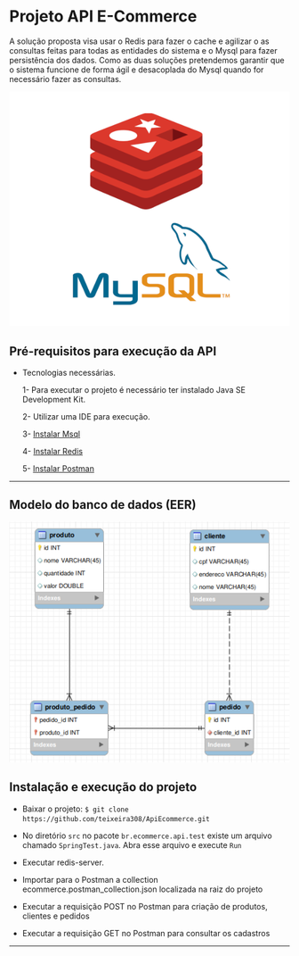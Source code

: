 # Projeto API E-Commerce

A solução proposta visa usar o Redis para fazer o cache e agilizar o as consultas feitas para todas as entidades do sistema e o Mysql para fazer persistência dos dados. Como as duas soluções pretendemos garantir que o sistema funcione de forma ágil e desacoplada do Mysql quando for necessário fazer as consultas.

![Imagem Redis- Mysql](img/Redis-Mysql.png)

##  Pré-requisitos para execução da API
 - Tecnologias necessárias.
 
    1- Para executar o projeto é necessário ter instalado Java SE Development Kit.
    
    2- Utilizar uma IDE para execução.
    
    3- [Instalar Msql](https://www.mysql.com/downloads/)
    
    4- [Instalar Redis](https://redis.io/topics/quickstart)
    
    5- [Instalar Postman](https://www.postman.com/downloads/)
---

## Modelo do banco de dados (EER)

![Modelo banco de dados](img/EER.png)

## Instalação e execução do projeto


- Baixar o projeto: `$ git clone https://github.com/teixeira308/ApiEcommerce.git`

- No diretório `src` no pacote `br.ecommerce.api.test` existe um arquivo chamado `SpringTest.java`. 
Abra esse arquivo e execute `Run`

- Executar redis-server.

- Importar para o Postman a collection ecommerce.postman_collection.json localizada na raiz do projeto

- Executar a requisição POST no Postman para criação de produtos, clientes e pedidos

- Executar a requisição GET no Postman para consultar os cadastros

---
